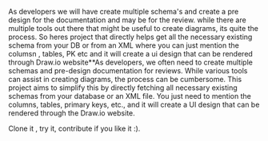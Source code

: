 As developers we will have create multiple schema's and create a pre design for the documentation and may be for the review. while there are multiple tools out there that might be useful to create diagrams, its quite the process. 
So heres project that directly helps get all the necessary existing schema from your DB or from an XML where you can just mention the columsn , tables, PK etc and it will create a ui design that can be rendered through Draw.io website**As developers, we often need to create multiple schemas and pre-design documentation for reviews. While various tools can assist in creating diagrams, the process can be cumbersome. This project aims to simplify this by directly fetching all necessary existing schemas from your database or an XML file. You just need to mention the columns, tables, primary keys, etc., and it will create a UI design that can be rendered through the Draw.io website.

Clone it , try it, contribute if you like it :).
